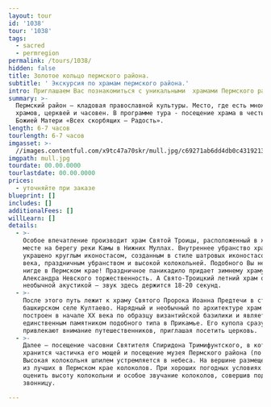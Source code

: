 ```yaml
---
layout: tour
id: '1038'
tour: '1038'
tags:
  - sacred
  - permregion
permalink: /tours/1038/
hidden: false
title: Золотое кольцо пермского района.
subtitle: ' Экскурсия по храмам пермского района.'
intro: Приглашаем Вас познакомиться с уникальными  храмами Пермского района!
summary: >-
  Пермский район — кладовая православной культуры. Место, где есть множество
  храмов, церквей и часовен. В программе тура - посещение храма в честь иконы
  Божией Матери «Всех скорбящих — Радость».
length: 6-7 часов
tourlength: 6-7 часов
imgasset: >-
  //images.contentful.com/x9tc47a70skr/mull.jpg/c69271ab6dd4db0c4319213b58c65bc0/mull.jpg
imgpath: mull.jpg
tourdate: 00.00.0000
tourlastdate: 00.00.0000
prices:
  - уточняйте при заказе
blueprint: []
includes: []
additionalFees: []
willLearn: []
details:
  - >-
    Особое впечатление производит храм Святой Троицы, расположенный в живописном
    месте на берегу реки Камы в Нижних Муллах. Внутреннее убранство храма
    украшено круглым иконостасом, созданным в стиле шатровых иконостасов XVI
    века, праздничным убранством и высокой колокольней. Подобного Вы не увидите
    нигде в Пермском крае! Праздничное паникадило придает зимнему храму
    Александра Невского торжественность. А Свято-Троицкий летний храм обладает
    необычной акустикой – звук здесь держится 18-20 секунд.
  - >-
    После этого путь лежит к храму Святого Пророка Иоанна Предтечи в старинном
    башкирском селе Култаево. Нарядный и необычный по архитектуре храм был
    построен в начале XX века по образцу византийской базилики и является
    единственным памятником подобного типа в Прикамье. Его купола сразу
    привлекают внимание путешественников, приглашая посетить церковь.
  - >-
    Далее — посещение часовни Святителя Спиридона Тримифунтского, в которой
    хранится частичка его мощей и посещение музея Пермского района (по желанию).
    Высокая колокольня шпилем устремляется в небеса. На вершине размещены одни
    из лучших в Пермском крае колоколов. При хороших погодных условиях можно
    оценить высоту колокольни и особое звучание колоколов, совершив подъем на
    звонницу.

---
```

